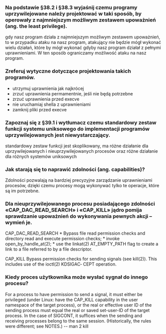 ### Na podstawie §38.2 i §38.3 wyjaśnij czemu programy uprzywilejowane należy projektować w taki sposób, by operowały z najmniejszym możliwym zestawem upoważnień (ang. the least privilege).
gdy nasz program działa z najmniejszym możliwym zestawem upoważnień, to w przypadku ataku na nasz program, atakujący nie będzie mógł wykonać wielu działań, które by mógł wykonać gdyby nasz program działał z pełnymi uprawnieniami. W ten sposób ograniczamy możliwość ataku na nasz program.

### Zreferuj wytyczne dotyczące projektowania takich programów.
- utrzymuj uprawnienia jak najkrócej
- zrzuć uprawnienia permamentnie, jeśli nie będą potrzebne
- zrzuć uprawnienia przed execve
- nie uruchamiaj shella z uprawnieniami
- zamknij pliki przed execve

### Zapoznaj się z §39.1 i wytłumacz czemu standardowy zestaw funkcji systemu uniksowego do implementacji programów uprzywilejowanych jest niewystarczający.
standardowy zestaw funkcji jest skoplikowany,
ma różne działanie dla uprzywilejowanych i nieuprzywilejowanych procesów
oraz różne działanie dla różnych systemów uniksowych

### Jak starają się to naprawić zdolności (ang. capabilities)?
Zdolności pozwalają na bardziej precyzyjne zarządzanie uprawnieniami procesów, dzięki czemu procesy mogą wykonywać tylko te operacje, które są im potrzebne.

### Dla nieuprzywilejowanego procesu posiadającego zdolności «CAP_DAC_READ_SEARCH» i «CAP_KILL» jądro pomija sprawdzanie upoważnień do wykonywania pewnych akcji – wymień je.
CAP_DAC_READ_SEARCH
    * Bypass file read permission checks and directory read and execute permission checks;
    * invoke open_by_handle_at(2);
    * use the linkat(2) AT_EMPTY_PATH flag to create a link to a file referred to by a file descriptor.

CAP_KILL
    Bypass permission checks for sending signals (see kill(2)).  This includes use of the ioctl(2) KDSIGAC‐
    CEPT operation.

### Kiedy proces użytkownika może wysłać sygnał do innego procesu?
For  a  process  to  have  permission  to  send  a signal, it must either be privileged (under Linux: have the
CAP_KILL capability in the user namespace of the target process), or the real or  effective  user  ID  of  the
sending  process  must  equal the real or saved set-user-ID of the target process.  In the case of SIGCONT, it
suffices when the sending and receiving processes belong to the same session.  (Historically, the  rules  were
different; see NOTES.)
-- man 2 kill